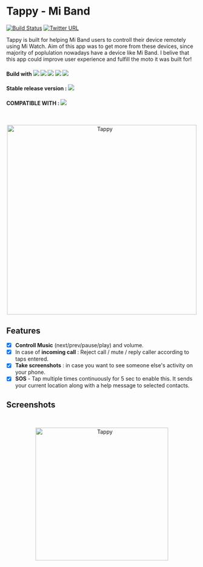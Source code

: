 # Tappy - Mi Band
[![Build Status](https://travis-ci.com/cam-barts/ObeyTheTestingGoat.svg?branch=master)](https://travis-ci.com/cam-barts/ObeyTheTestingGoat)
[![Twitter URL](https://img.shields.io/twitter/url/https/twitter.com/fold_left.svg?style=social&label=Follow%20%40avcbcoder)](https://twitter.com/avankyankit)

Tappy is built for helping Mi Band users to controll their device remotely using Mi Watch. Aim of this app was to get more from these devices, since majority of poplulation nowadays have a device like Mi Band. I belive that this app could improve user experience and fulfill the moto it was built for!

#### Build with  ![](https://img.shields.io/badge/-Java-orange) ![](https://img.shields.io/badge/-kotlin-informational) ![](https://img.shields.io/badge/-Android-active) ![](https://img.shields.io/badge/-Bluetooth-red) ![](https://img.shields.io/badge/-BLE-9cf)
#### Stable release version : ![](https://img.shields.io/badge/version-1.1.3-blue)
#### COMPATIBLE WITH : ![](https://img.shields.io/badge/-Mi%20Band%202%2C%20Mi%20Band%20HRX%20Edition%2C%20Mi%20Band%203-important)
<br/>
<p align="center">
<img src="https://i.imgur.com/AIrACBo.png" height="500" title="Tappy">
</p>

## Features
- [x] **Controll Music** (next/prev/pause/play) and volume. 
- [x] In case of **incoming call** : Reject call / mute / reply caller according to taps entered.
- [x] **Take screenshots** : in case you want to see someone else's activity on your phone.
- [x] **SOS** - Tap multiple times continuously for 5 sec to enable this. It sends your current location along with a help message to selected contacts.

## Screenshots

<br/>
<p align="center">
<img src="https://i.imgur.com/7M9OJdA.gif" height="350" title="Tappy">
</p>
<br/>

